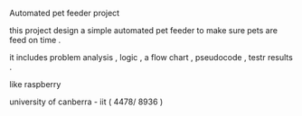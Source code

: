 Automated pet feeder project 


this project design a simple automated pet feeder to make sure pets are feed on time .

it includes problem  analysis , logic , a flow chart , pseudocode , testr results . 

like raspberry 



university of canberra - iit ( 4478/ 8936 )
